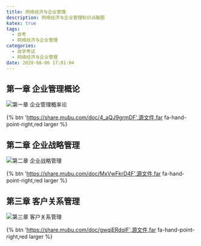 ```yaml
---
title: 网络经济与企业管理
description: 网络经济与企业管理知识点脑图
katex: true
tags:
  - 自考
  - 网络经济与企业管理
categories:
  - 自学考试
  - 网络经济与企业管理
date: 2020-08-06 17:01:04
---
```


## 第一章 企业管理概论

![第一章 企业管理概率论](https://cdn.jsdelivr.net/gh/blogimg/HexoStaticFile2@latest/2020/08/06/434e5431ea096f7c371e1f3714547a4d.png)



{% btn 'https://share.mubu.com/doc/4_aQJ9grmDF',源文件,far fa-hand-point-right,red larger %}

## 第二章 企业战略管理

![第二章 企业战略管理](https://cdn.jsdelivr.net/gh/blogimg/HexoStaticFile2@latest/2020/08/07/0407831b24497b99e54144e6a55157f9.png)

{% btn 'https://share.mubu.com/doc/MxVwFkrD4F',源文件,far fa-hand-point-right,red larger %}

## 第三章 客户关系管理

![第三章 客户关系管理](https://cdn.jsdelivr.net/gh/blogimg/HexoStaticFile2@latest/2020/08/08/3601c1f147c19aa096d4e1121ca01216.png)

{% btn 'https://share.mubu.com/doc/gwqjERdolF',源文件,far fa-hand-point-right,red larger %}

